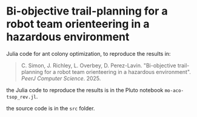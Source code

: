 # Bi-objective trail-planning for a robot team orienteering in a hazardous environment

Julia code for ant colony optimization, to reproduce the results in:
> C. Simon, J. Richley, L. Overbey, D. Perez-Lavin. "Bi-objective trail-planning for a robot team orienteering in a hazardous environment". _PeerJ Computer Science_. 2025.

the Julia code to reproduce the results is in the Pluto notebook `mo-aco-tsop_rev.jl`.

the source code is in the `src` folder.
